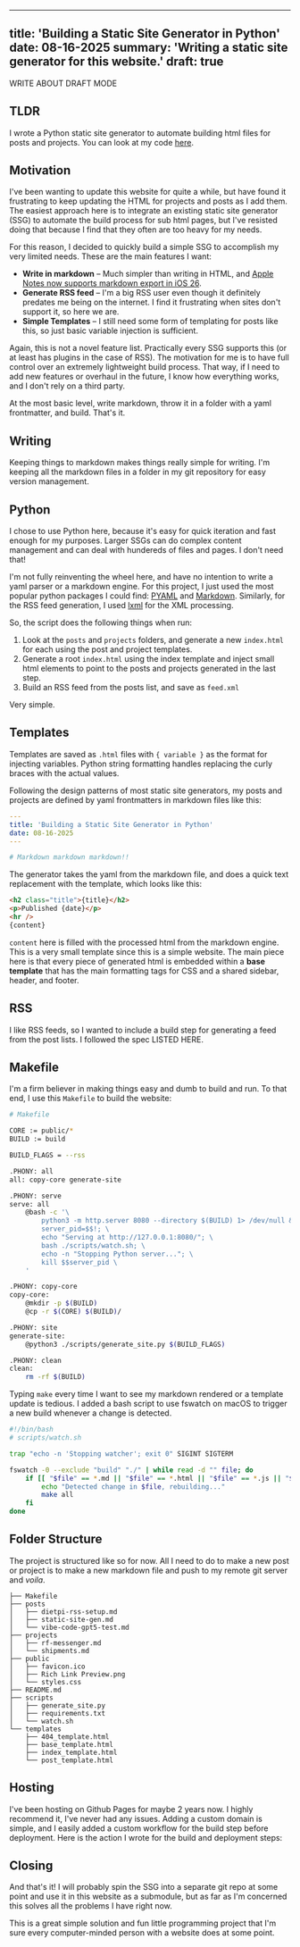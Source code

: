 
---
title: 'Building a Static Site Generator in Python'
date: 08-16-2025
summary: 'Writing a static site generator for this website.'
draft: true
---

WRITE ABOUT DRAFT MODE

## TLDR

I wrote a Python static site generator to automate building html files for posts and projects. You can look at my code [here](https://github.com/srburk/samburkhard.com).

## Motivation

I've been wanting to update this website for quite a while, but have found it frustrating to keep updating the HTML for projects and posts as I add them. The easiest approach here is to integrate an existing static site generator (SSG) to automate the build process for sub html pages, but I've resisted doing that because I find that they often are too heavy for my needs.

For this reason, I decided to quickly build a simple SSG to accomplish my very limited needs. These are the main features I want:

* **Write in markdown** – Much simpler than writing in HTML, and [Apple Notes now supports markdown export in iOS 26](https://daringfireball.net/linked/2025/06/04/apple-notes-markdown). 
* **Generate RSS feed** – I'm a big RSS user even though it definitely predates me being on the internet. I find it frustrating when sites don't support it, so here we are.
* **Simple Templates** – I still need some form of templating for posts like this, so just basic variable injection is sufficient.

Again, this is not a novel feature list. Practically every SSG supports this (or at least has plugins in the case of RSS). The motivation for me is to have full control over an extremely lightweight build process. That way, if I need to add new features or overhaul in the future, I know how everything works, and I don't rely on a third party.

At the most basic level, write markdown, throw it in a folder with a yaml frontmatter, and build. That's it.

## Writing

Keeping things to markdown makes things really simple for writing. I'm keeping all the markdown files in a folder in my git repository for easy version management.

## Python

I chose to use Python here, because it's easy for quick iteration and fast enough for my purposes. Larger SSGs can do complex content management and can deal with hundereds of files and pages. I don't need that!

I'm not fully reinventing the wheel here, and have no intention to write a yaml parser or a markdown engine. For this project, I just used the most popular python packages I could find: [PYAML](https://pyyaml.org/wiki/PyYAML) and [Markdown](https://pypi.org/project/Markdown/). Similarly, for the RSS feed generation, I used [lxml](https://lxml.de) for the XML processing.

So, the script does the following things when run:

1. Look at the `posts` and `projects` folders, and generate a new `index.html` for each using the post and project templates.
2. Generate a root `index.html` using the index template and inject small html elements to point to the posts and projects generated in the last step.
3. Build an RSS feed from the posts list, and save as `feed.xml`

Very simple.

## Templates

Templates are saved as `.html` files with `{ variable }` as the format for injecting variables. Python string formatting handles replacing the curly braces with the actual values.

Following the design patterns of most static site generators, my posts and projects are defined by yaml frontmatters in markdown files like this:

```yaml
---
title: 'Building a Static Site Generator in Python'
date: 08-16-2025
---

# Markdown markdown markdown!!
```

The generator takes the yaml from the markdown file, and does a quick text replacement with the template, which looks like this:

```html
<h2 class="title">{title}</h2>
<p>Published {date}</p>
<hr />
{content}
```

`content` here is filled with the processed html from the markdown engine. This is a very small template since this is a simple website. The main piece here is that every piece of generated html is embedded within a **base template** that has the main formatting tags for CSS and a shared sidebar, header, and footer.

## RSS

I like RSS feeds, so I wanted to include a build step for generating a feed from the post lists. I followed the spec LISTED HERE. 

## Makefile

I'm a firm believer in making things easy and dumb to build and run. To that end, I use this `Makefile` to build the website:

```bash
# Makefile

CORE := public/*
BUILD := build

BUILD_FLAGS = --rss

.PHONY: all
all: copy-core generate-site

.PHONY: serve
serve: all
	@bash -c '\
		python3 -m http.server 8080 --directory $(BUILD) 1> /dev/null & \
		server_pid=$$!; \
		echo "Serving at http://127.0.0.1:8080/"; \
		bash ./scripts/watch.sh; \
		echo -n "Stopping Python server..."; \
		kill $$server_pid \
	'

.PHONY: copy-core
copy-core:
	@mkdir -p $(BUILD)
	@cp -r $(CORE) $(BUILD)/

.PHONY: site
generate-site:
	@python3 ./scripts/generate_site.py $(BUILD_FLAGS)

.PHONY: clean
clean:
	rm -rf $(BUILD)
```

Typing `make` every time I want to see my markdown rendered or a template update is tedious. I added a bash script to use fswatch on macOS to trigger a new build whenever a change is detected. 

```bash
#!/bin/bash
# scripts/watch.sh

trap "echo -n 'Stopping watcher'; exit 0" SIGINT SIGTERM

fswatch -0 --exclude "build" "./" | while read -d "" file; do
    if [[ "$file" == *.md || "$file" == *.html || "$file" == *.js || "$file" == *.css ]]; then
        echo "Detected change in $file, rebuilding..."
        make all
    fi
done
```

## Folder Structure

The project is structured like so for now. All I need to do to make a new post or project is to make a new markdown file and push to my remote git server and *voila*.

```
├── Makefile
├── posts
│   ├── dietpi-rss-setup.md
│   ├── static-site-gen.md
│   └── vibe-code-gpt5-test.md
├── projects
│   ├── rf-messenger.md
│   └── shipments.md
├── public
│   ├── favicon.ico
│   ├── Rich Link Preview.png
│   └── styles.css
├── README.md
├── scripts
│   ├── generate_site.py
│   ├── requirements.txt
│   └── watch.sh
└── templates
    ├── 404_template.html
    ├── base_template.html
    ├── index_template.html
    └── post_template.html
```

## Hosting

I've been hosting on Github Pages for maybe 2 years now. I highly recommend it, I've never had any issues. Adding a custom domain is simple, and I easily added a custom workflow for the build step before deployment. Here is the action I wrote for the build and deployment steps:



## Closing

And that's it! I will probably spin the SSG into a separate git repo at some point and use it in this website as a submodule, but as far as I'm concerned this solves all the problems I have right now.

This is a great simple solution and fun little programming project that I'm sure every computer-minded person with a website does at some point.

